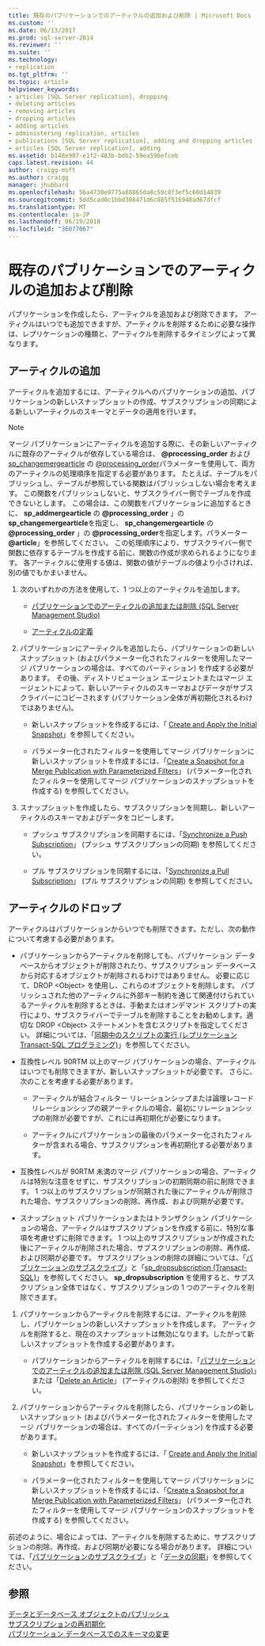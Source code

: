 ```yaml
---
title: 既存のパブリケーションでのアーティクルの追加および削除 | Microsoft Docs
ms.custom: ''
ms.date: 06/13/2017
ms.prod: sql-server-2014
ms.reviewer: ''
ms.suite: ''
ms.technology:
- replication
ms.tgt_pltfrm: ''
ms.topic: article
helpviewer_keywords:
- articles [SQL Server replication], dropping
- deleting articles
- removing articles
- dropping articles
- adding articles
- administering replication, articles
- publications [SQL Server replication], adding and dropping articles
- articles [SQL Server replication], adding
ms.assetid: b148e907-e1f2-483b-bdb2-59ea596efceb
caps.latest.revision: 44
author: craigg-msft
ms.author: craigg
manager: jhubbard
ms.openlocfilehash: 56a4730e9775a88865da8c59c8f3ef5c60d14839
ms.sourcegitcommit: 5dd5cad0c1bbd308471d6c885f516948ad67dfcf
ms.translationtype: MT
ms.contentlocale: ja-JP
ms.lasthandoff: 06/19/2018
ms.locfileid: "36077067"
---
```

# <a name="add-articles-to-and-drop-articles-from-existing-publications"></a>既存のパブリケーションでのアーティクルの追加および削除
  パブリケーションを作成したら、アーティクルを追加および削除できます。 アーティクルはいつでも追加できますが、アーティクルを削除するために必要な操作は、レプリケーションの種類と、アーティクルを削除するタイミングによって異なります。  
  
## <a name="adding-articles"></a>アーティクルの追加  
 アーティクルを追加するには、アーティクルへのパブリケーションの追加、パブリケーションの新しいスナップショットの作成、サブスクリプションの同期による新しいアーティクルのスキーマとデータの適用を行います。  
  
> [!NOTE]  
>  マージ パブリケーションにアーティクルを追加する際に、その新しいアーティクルに既存のアーティクルが依存している場合は、 **@processing_order** および [sp_changemergearticle](/sql/relational-databases/system-stored-procedures/sp-addmergearticle-transact-sql) の [@processing_order](/sql/relational-databases/system-stored-procedures/sp-changemergearticle-transact-sql)パラメーターを使用して、両方のアーティクルの処理順序を指定する必要があります。 たとえば、テーブルをパブリッシュし、テーブルが参照している関数はパブリッシュしない場合を考えます。 この関数をパブリッシュしないと、サブスクライバー側でテーブルを作成できないとします。 この場合は、この関数をパブリケーションに追加するときに、 **sp_addmergearticle** の **@processing_order** 」の **sp_changemergearticle**を指定し、 **sp_changemergearticle** の **@processing_order** 」の **@processing_order**を指定します。パラメーター **@article**」を参照してください。 この処理順序により、サブスクライバー側で関数に依存するテーブルを作成する前に、関数の作成が求められるようになります。 各アーティクルに使用する値は、関数の値がテーブルの値より小さければ、別の値でもかまいません。  
  
1.  次のいずれかの方法を使用して、1 つ以上のアーティクルを追加します。  
  
    -   [パブリケーションでのアーティクルの追加または削除 (SQL Server Management Studio)](add-articles-to-and-drop-articles-from-a-publication.md)  
  
    -   [アーティクルの定義](define-an-article.md)  
  
2.  パブリケーションにアーティクルを追加したら、パブリケーションの新しいスナップショット (およびパラメーター化されたフィルターを使用したマージ パブリケーションの場合は、すべてのパーティション) を作成する必要があります。 その後、ディストリビューション エージェントまたはマージ エージェントによって、新しいアーティクルのスキーマおよびデータがサブスクライバーにコピーされます (パブリケーション全体が再初期化されるわけではありません)。  
  
    -   新しいスナップショットを作成するには、「 [Create and Apply the Initial Snapshot](../create-and-apply-the-initial-snapshot.md)」を参照してください。  
  
    -   パラメーター化されたフィルターを使用してマージ パブリケーションに新しいスナップショットを作成するには、「[Create a Snapshot for a Merge Publication with Parameterized Filters](../create-a-snapshot-for-a-merge-publication-with-parameterized-filters.md)」 (パラメーター化されたフィルターを使用してマージ パブリケーションのスナップショットを作成する) を参照してください。  
  
3.  スナップショットを作成したら、サブスクリプションを同期し、新しいアーティクルのスキーマおよびデータをコピーします。  
  
    -   プッシュ サブスクリプションを同期するには、「[Synchronize a Push Subscription](../synchronize-a-push-subscription.md)」 (プッシュ サブスクリプションの同期) を参照してください。  
  
    -   プル サブスクリプションを同期するには、「[Synchronize a Pull Subscription](../synchronize-a-pull-subscription.md)」 (プル サブスクリプションの同期) を参照してください。  
  
## <a name="dropping-articles"></a>アーティクルのドロップ  
 アーティクルはパブリケーションからいつでも削除できます。ただし、次の動作について考慮する必要があります。  
  
-   パブリケーションからアーティクルを削除しても、パブリケーション データベースからオブジェクトが削除されたり、サブスクリプション データベースから対応するオブジェクトが削除されるわけではありません。 必要に応じて、DROP \<Object> を使用し、これらのオブジェクトを削除します。 パブリッシュされた他のアーティクルに外部キー制約を通じて関連付けられているアーティクルを削除するときは、手動またはオンデマンド スクリプトの実行により、サブスクライバーでテーブルを削除することをお勧めします。適切な DROP \<Object> ステートメントを含むスクリプトを指定してください。 詳細については、「[同期中のスクリプトの実行 (レプリケーション Transact-SQL プログラミング)](../execute-scripts-during-synchronization-replication-transact-sql-programming.md)」を参照してください。  
  
-   互換性レベル 90RTM 以上のマージ パブリケーションの場合、アーティクルはいつでも削除できますが、新しいスナップショットが必要です。 さらに、次のことを考慮する必要があります。  
  
    -   アーティクルが結合フィルター リレーションシップまたは論理レコード リレーションシップの親アーティクルの場合、最初にリレーションシップの削除が必要ですが、これには再初期化が必要になります。  
  
    -   アーティクルにパブリケーションの最後のパラメーター化されたフィルターが含まれる場合、サブスクリプションを再初期化する必要があります。  
  
-   互換性レベルが 90RTM 未満のマージ パブリケーションの場合、アーティクルは特別な注意をせずに、サブスクリプションの初期同期の前に削除できます。 1 つ以上のサブスクリプションが同期された後にアーティクルが削除された場合、サブスクリプションの削除、再作成、および同期が必要です。  
  
-   スナップショット パブリケーションまたはトランザクション パブリケーションの場合、アーティクルはサブスクリプションを作成する前に、特別な事項を考慮せずに削除できます。 1 つ以上のサブスクリプションが作成された後にアーティクルが削除された場合、サブスクリプションの削除、再作成、および同期が必要です。 サブスクリプションの削除の詳細については、「[パブリケーションのサブスクライブ](../subscribe-to-publications.md)」と「[sp_dropsubscription (Transact-SQL)](/sql/relational-databases/system-stored-procedures/sp-dropsubscription-transact-sql)」を参照してください。 **sp_dropsubscription** を使用すると、サブスクリプション全体ではなく、サブスクリプションの 1 つのアーティクルを削除できます。  
  
1.  パブリケーションからアーティクルを削除するには、アーティクルを削除し、パブリケーションの新しいスナップショットを作成します。 アーティクルを削除すると、現在のスナップショットは無効になります。したがって新しいスナップショットを作成する必要があります。  
  
    -   パブリケーションからアーティクルを削除するには、「[パブリケーションでのアーティクルの追加または削除 (SQL Server Management Studio)](add-articles-to-and-drop-articles-from-a-publication.md)」または「[Delete an Article](delete-an-article.md)」 (アーティクルの削除) を参照してください。  
  
2.  パブリケーションからアーティクルを削除したら、パブリケーションの新しいスナップショット (およびパラメーター化されたフィルターを使用したマージ パブリケーションの場合は、すべてのパーティション) を作成する必要があります。  
  
    -   新しいスナップショットを作成するには、「 [Create and Apply the Initial Snapshot](../create-and-apply-the-initial-snapshot.md)」を参照してください。  
  
    -   パラメーター化されたフィルターを使用してマージ パブリケーションに新しいスナップショットを作成するには、「[Create a Snapshot for a Merge Publication with Parameterized Filters](../create-a-snapshot-for-a-merge-publication-with-parameterized-filters.md)」 (パラメーター化されたフィルターを使用してマージ パブリケーションのスナップショットを作成する) を参照してください。  
  
 前述のように、場合によっては、アーティクルを削除するために、サブスクリプションの削除、再作成、および同期が必要になる場合があります。 詳細については、「[パブリケーションのサブスクライブ](../subscribe-to-publications.md)」と「[データの同期](../synchronize-data.md)」を参照してください。  
  
## <a name="see-also"></a>参照  
 [データとデータベース オブジェクトのパブリッシュ](publish-data-and-database-objects.md)   
 [サブスクリプションの再初期化](../reinitialize-subscriptions.md)   
 [パブリケーション データベースでのスキーマの変更](make-schema-changes-on-publication-databases.md)  
  
  
